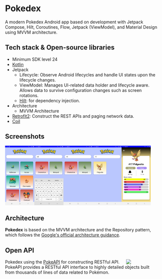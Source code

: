 <h1>Pokedex</h1>

<p>
  A modern Pokedex Android app based on development with Jetpack Compose, Hilt, Coroutines, Flow, Jetpack (ViewModel), and Material Design using MVVM architecture.
</p>

<p>
  
</p>

## Tech stack & Open-source libraries
- Minimum SDK level 24
- [Kotlin](https://kotlinlang.org/)
- Jetpack
  - Lifecycle: Observe Android lifecycles and handle UI states upon the lifecycle changes.
  - ViewModel: Manages UI-related data holder and lifecycle aware. Allows data to survive configuration changes such as screen rotations.
  - [Hilt](https://dagger.dev/hilt/): for dependency injection.
- Architecture
  - MVVM Architecture
- [Retrofit2](https://github.com/square/retrofit): Construct the REST APIs and paging network data.
- [Coil](https://github.com/coil-kt/coil) 

## Screenshots  
  <div style="display: flex; width: 100%">
  <img src="https://github.com/pedroabreudev/PokeCompose/blob/master/Screenshots/PokeCompose%201.jpg?raw=true" width="19%"/>
  <img src="https://github.com/pedroabreudev/PokeCompose/blob/master/Screenshots/PokeCompose%202.jpg?raw=true" width="19%"/>
  <img src="https://github.com/pedroabreudev/PokeCompose/blob/master/Screenshots/PokeCompose%203.jpg?raw=true" width="19%"/>
  <img src="https://github.com/pedroabreudev/PokeCompose/blob/master/Screenshots/PokeCompose%204.jpg?raw=true" width="19%"/>
  <img src="https://github.com/pedroabreudev/PokeCompose/blob/master/Screenshots/PokeCompose%205.jpg?raw=true" width="19%"/>
  </div>

## Architecture
**Pokedex** is based on the MVVM architecture and the Repository pattern, which follows the [Google's official architecture guidance](https://developer.android.com/topic/architecture).

## Open API
<img src="https://user-images.githubusercontent.com/24237865/83422649-d1b1d980-a464-11ea-8c91-a24fdf89cd6b.png" align="right" width="21%"/>

Pokedex using the [PokeAPI](https://pokeapi.co/) for constructing RESTful API.<br>
PokeAPI provides a RESTful API interface to highly detailed objects built from thousands of lines of data related to Pokémon.

